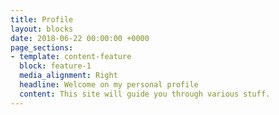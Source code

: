 ```yaml
---
title: Profile
layout: blocks
date: 2018-06-22 00:00:00 +0000
page_sections:
- template: content-feature
  block: feature-1
  media_alignment: Right
  headline: Welcome on my personal profile
  content: This site will guide you through various stuff.
---
```

